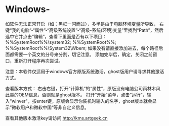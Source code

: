 # Windows-
如软件无法正常开启（如：黑框一闪而过），多半是由于电脑环境变量所导致，
右键“我的电脑”-“属性”-“高级系统设置”-“高级-系统(环境)变量”里找到“Path”，然后选中它并点击“编辑”，查看下里面是否有以下项目：
%%SystemRoot%%\system32;
%%SystemRoot%%;
%%SystemRoot%%\System32\Wbem;
如果没有请直接添加进去，每个路径后面都需要一个英文的分号来分割，切记注意。
添加完毕后，确定，关闭之前窗口，重新打开程序再次尝试。

注意：本软件仅适用于windows官方原版系统激活，ghost版用户请寻求其他激活方式。

查看版本方式：
右击右键，打开“计算机”的“属性”，原版没有电脑公司雨林木风此类的OEM信息，否则就是ghost版本。
打开“开始”菜单，点击“运行”，输入“winver"，按enter键，原版会显示你装机时输入的名字，ghost版本就会显示”微软用户和微软中国“等非自定义信息。

查看其他版本激活key请访问 http://kms.artgeek.cn
